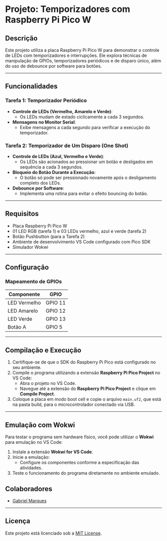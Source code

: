 # Projeto: Temporizadores com Raspberry Pi Pico W

## Descrição
Este projeto utiliza a placa Raspberry Pi Pico W para demonstrar o controle de LEDs com temporizadores e interrupções. Ele explora técnicas de manipulação de GPIOs, temporizadores periódicos e de disparo único, além do uso de debounce por software para botões.

---

## Funcionalidades

### Tarefa 1: Temporizador Periódico
- **Controle de LEDs (Vermelho, Amarelo e Verde)**:
  - Os LEDs mudam de estado ciclicamente a cada 3 segundos.
- **Mensagens no Monitor Serial**:
  - Exibe mensagens a cada segundo para verificar a execução do temporizador.

### Tarefa 2: Temporizador de Um Disparo (One Shot)
- **Controle de LEDs (Azul, Vermelho e Verde)**:
  - Os LEDs são acionados ao pressionar um botão e desligados em sequência a cada 3 segundos.
- **Bloqueio do Botão Durante a Execução**:
  - O botão só pode ser pressionado novamente após o desligamento completo dos LEDs.
- **Debounce por Software**:
  - Implementa uma rotina para evitar o efeito bouncing do botão.

---

## Requisitos

- Placa Raspberry Pi Pico W
- 01 LED RGB (tarefa 1) e 03 LEDs vermelho, azul e verde (tarefa 2)
- Botão Pushbutton (para a Tarefa 2)
- Ambiente de desenvolvimento VS Code configurado com Pico SDK
- Simulador Wokwi

---

## Configuração

### Mapeamento de GPIOs

| Componente | GPIO |
|------------|------|
| LED Vermelho | GPIO 11 |
| LED Amarelo  | GPIO 12 |
| LED Verde    | GPIO 13 |
| Botão A     | GPIO 5  |

---

## Compilação e Execução

1. Certifique-se de que o SDK do Raspberry Pi Pico está configurado no seu ambiente.
2. Compile o programa utilizando a extensão **Raspberry Pi Pico Project** no VS Code:
   - Abra o projeto no VS Code.
   - Navegue até a extensão do **Raspberry Pi Pico Project** e clique em **Compile Project**.
3. Coloque a placa em modo boot cell e copie o arquivo `main.uf2`, que está na pasta build, para o microcontrolador conectado via USB.

---

## Emulação com Wokwi

Para testar o programa sem hardware físico, você pode utilizar o **Wokwi** para emulação no VS Code:

1. Instale a extensão **Wokwi for VS Code**.
2. Inicie a emulação:
   - Configure os componentes conforme a especificação das atividades.
3. Teste o funcionamento do programa diretamente no ambiente emulado.

## Colaboradores

- [Gabriel Marques](https://github.com/Marques-svnt)

---

## Licença

Este projeto está licenciado sob a [MIT License](LICENSE).

